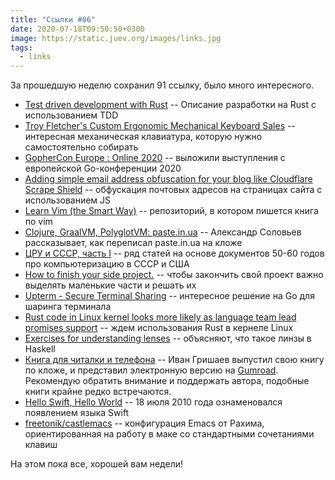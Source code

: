 ```yaml
---
title: "Ссылки #86"
date: 2020-07-18T09:50:50+0300
image: https://static.juev.org/images/links.jpg
tags:
  - links
---
```

За прошедшую неделю сохранил 91 ссылку, было много интересного.

* [Test driven development with Rust](https://matthewkmayer.github.io/blag/public/post/tdd-with-rust/) -- Описание разработки на Rust с использованием TDD
* [Troy Fletcher's Custom Ergonomic Mechanical Keyboard Sales](http://troyfletcher.net/keyboard_sales.html#signum_31) -- интересная механическая клавиатура, которую нужно самостоятельно собирать
* [GopherCon Europe : Online 2020](https://www.youtube.com/playlist?list=PLtoVuM73AmsKnUvoFizEmvWo0BbegkSIG) -- выложили выступления с европейской Go-конференции 2020
* [Adding simple email address obfuscation for your blog like Cloudflare Scrape Shield](https://andrewlock.net/simple-obfuscation-of-email-addresses-using-javascript/) -- обфускация почтовых адресов на страницах сайта с использованием JS
* [Learn Vim (the Smart Way)](https://github.com/iggredible/Learn-Vim) -- репозиторий, в котором пишется книга по vim
* [Clojure, GraalVM, PolyglotVM: paste.in.ua](https://solovyov.net/blog/2020/clojure-graalvm-polyglotvm-paste-in-ua/) -- Александр Соловьев рассказывает, как переписал paste.in.ua на кложе
* [ЦРУ и СССР, часть I](https://felixit.blog/2020/07/14/cru-sssr-i/) -- ряд статей на основе документов 50-60 годов про компьютеризацию в СССР и США
* [How to finish your side project.](https://hugozap.com/posts/how-to-finish-your-side-project/) -- чтобы закончить свой проект важно выделять маленькие части и решать их
* [Upterm - Secure Terminal Sharing](https://owenou.com/upterm/) -- интересное решение на Go для шаринга терминала
* [Rust code in Linux kernel looks more likely as language team lead promises support](https://www.theregister.com/2020/07/13/rust_code_in_linux_kernel/) -- ждем использования Rust в кернеле Linux
* [Exercises for understanding lenses](https://williamyaoh.com/posts/2019-04-25-lens-exercises.html) -- объясняют, что такое линзы в Haskell
* [Книга для читалки и телефона](https://grishaev.me/book-mobile/) -- Иван Гришаев выпустил свою книгу по кложе, и представил электронную версию на [Gumroad](https://gum.co/ZcEET). Рекомендую обратить внимание и поддержать автора, подобные книги крайне редко встречаются.
* [Hello Swift, Hello World](https://github.com/apple/swift/commit/18844bc65229786b96b89a9fc7739c0fc897905e) -- 18 июля 2010 года ознаменовался появлением языка Swift
* [freetonik/castlemacs](https://github.com/freetonik/castlemacs) -- конфигурация Emacs от Рахима, ориентированная на работу в маке со стандартными сочетаниями клавиш

На этом пока все, хорошей вам недели!
